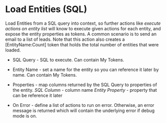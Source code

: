 # Load Entities (SQL)

Load Entities from a SQL query into context, so further actions like *execute actions on entity list* will know to execute given actions for each entity, and expose the entity properties as tokens. A common scenario is to send an email to a list of leads. Note that this action also creates a [EntityName:Count] token that holds the total number of entities that were loaded.

* SQL Query - SQL to execute. Can contain My Tokens.
* Entity Name - set a name for the entity so you can reference it later by name. Can contain My Tokens.
* Properties - map columns returned by the SQL Query to properties of the entity.
  *SQL Column* - column name
  *Entity Property* - property that can be reference it later

*  On Error - define a list of actions to run on error. Otherwise, an error message is returned which will contain the underlying error if debug mode is on.
